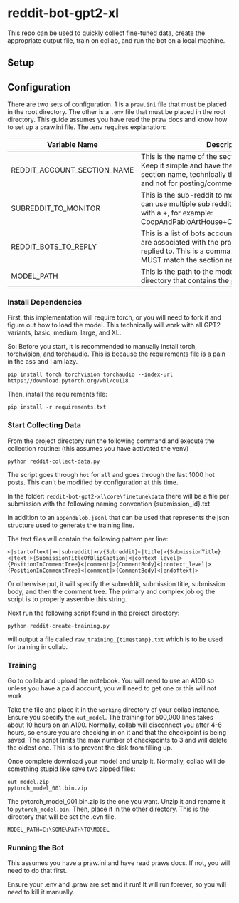 # reddit-bot-gpt2-xl

This repo can be used to quickly collect fine-tuned data, create the appropriate output file, train on collab, and run
the bot on a local machine.

## Setup

## Configuration

There are two sets of configuration. 1 is a `praw.ini` file that must be placed in the root directory. The other is a
`.env` file that must be placed in the root directory. This guide assumes you have read the praw docs and know how to
set up a praw.ini file. The .env requires explanation:

| Variable Name               | Description                                                                                                                                                                                                |
|-----------------------------|------------------------------------------------------------------------------------------------------------------------------------------------------------------------------------------------------------|
| REDDIT_ACCOUNT_SECTION_NAME | This is the name of the section in the praw.ini file. Keep it simple and have the bot name match the section name, technically this is used for polling and not for posting/commenting                     |
| SUBREDDIT_TO_MONITOR        | This is the sub-reddit to monitor for comments you can use multiple sub reddits by separating them with a +, for example: CoopAndPabloArtHouse+CoopAndPabloPlayhouse                                       |
| REDDIT_BOTS_TO_REPLY        | This is a list of bots accounts (reddit accounts that are associated with the praw.ini file) that will be replied to. This is a comma separated list and MUST match the section name in the praw.ini file. |
| MODEL_PATH                  | This is the path to the model. This is the path to the directory that contains the `pytorch_model.bin` file.                                                                                               |


### Install Dependencies

First, this implementation will require torch, or you will need to fork it and figure out how to load the model. This
technically will work with all GPT2 variants, basic, medium, large, and XL.

So: Before you start, it is recommended to manually install torch, torchvision, and torchaudio. This is because the
requirements file is a pain in the ass and I am lazy.

```
pip install torch torchvision torchaudio --index-url https://download.pytorch.org/whl/cu118
```

Then, install the requirements file:

```
pip install -r requirements.txt
```

### Start Collecting Data

From the project directory run the following command and execute the collection routine: (this assumes you have
activated the venv)

```
python reddit-collect-data.py
```

The script goes through `hot` for `all` and goes through the last 1000 hot posts. This can't be modified by
configuration at this time.

In the folder:
`reddit-bot-gpt2-xl\core\finetune\data` there will be a file per submission with the following naming convention
{submission_id}.txt

In addition to an `appendBlob.jsonl` that can be used that represents the json structure used to generate the training
line.

The text files will contain the following pattern per line:

```text
<|startoftext|><|subreddit|>r/{Subreddit}<|title|>{SubmissionTitle}<|text|>{SubmissionTitleOfBlipCaption}<|context_level|>{PositionInCommentTree}<|comment|>{CommentBody}<|context_level|>{PositionInCommentTree}<|comment|>{CommentBody}<|endoftext|>
```

Or otherwise put, it will specify the subreddit, submission title, submission body, and then the comment tree. The
primary and complex job og the script is to properly assemble this string.

Next run the following script found in the project directory:

```
python reddit-create-training.py
```

will output a file called `raw_training_{timestamp}.txt` which is to be used for training in collab.

### Training

Go to collab and upload the notebook. You will need to use an A100 so unless you have a paid account, you will need to
get one or this will not work.

Take the file and place it in the `working` directory of your collab instance. Ensure you specify the `out_model`. The
training for 500,000 lines takes about 10 hours on an A100. Normally, collab will disconnect you after 4-6 hours, so
ensure you are checking in on it and that the checkpoint is being saved. The script limits the max number of checkpoints
to 3 and will delete the oldest one. This is to prevent the disk from filling up.

Once complete download your model and unzip it. Normally, collab will do something stupid like save two zipped files:

```text
out_model.zip
pytorch_model_001.bin.zip
```

The pytorch_model_001.bin.zip is the one you want. Unzip it and rename it to `pytorch_model.bin`. Then, place it in the
other directory. This is the directory that will be set the .evn file.

```text
MODEL_PATH=C:\SOME\PATH\TO\MODEL
```

### Running the Bot

This assumes you have a praw.ini and have read praws docs. If not, you will need to do that first.

Ensure your .env and .praw are set and it run! It will run forever, so you will need to kill it manually.
